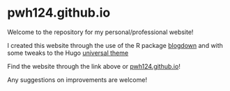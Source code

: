 # pwh124.github.io

Welcome to the repository for my personal/professional website!

I created this website through the use of the R package [blogdown](https://bookdown.org/yihui/blogdown/) and with some tweaks to the Hugo [universal theme](https://github.com/devcows/hugo-universal-theme)

Find the website through the link above or [pwh124.github.io](https://pwh124.github.io/)!

Any suggestions on improvements are welcome!
